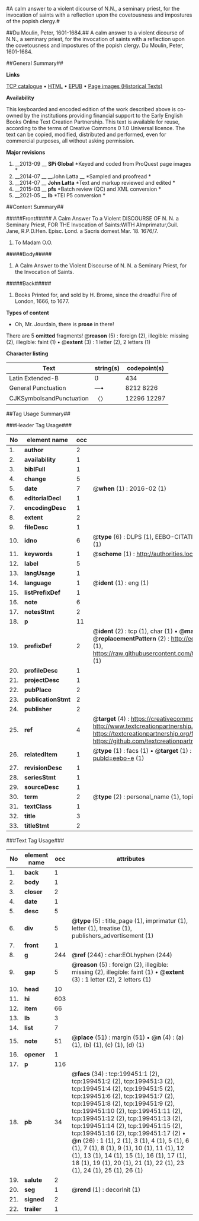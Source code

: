 #A calm answer to a violent dicourse of N.N., a seminary priest, for the invocation of saints with a reflection upon the covetousness and impostures of the popish clergy.#

##Du Moulin, Peter, 1601-1684.##
A calm answer to a violent dicourse of N.N., a seminary priest, for the invocation of saints with a reflection upon the covetousness and impostures of the popish clergy.
Du Moulin, Peter, 1601-1684.

##General Summary##

**Links**

[TCP catalogue](http://www.ota.ox.ac.uk/tcp/)  • 
[HTML](http://tei.it.ox.ac.uk/tcp/Texts-HTML/free/B21/B21441.html)  • 
[EPUB](http://tei.it.ox.ac.uk/tcp/Texts-EPUB/free/B21/B21441.epub) • 
[Page images (Historical Texts)](https://historicaltexts.jisc.ac.uk/eebo-11988469e)

**Availability**

This keyboarded and encoded edition of the work described above is co-owned by the
    institutions providing financial support to the Early English Books Online Text Creation
    Partnership. This text is available for reuse, according to the terms of  Creative Commons 0 1.0 Universal
    licence. The text can be copied, modified, distributed and performed, even for commercial
    purposes, all without asking permission.

**Major revisions**

1. __2013-09 __ __SPi Global__ *Keyed and coded from ProQuest page images *
1. __2014-07 __ __John Latta __ *Sampled and proofread *
1. __2014-07 __ __John Latta__ *Text and markup reviewed and edited *
1. __2015-03 __ __pfs__ *Batch review (QC) and XML conversion *
1. __2021-05 __ __lb__ *TEI P5 conversion *

##Content Summary##

#####Front#####
A Calm Answer To a Violent DISCOURSE OF N. N. a Seminary Priest, FOR THE Invocation of Saints:WITH AImprimatur,Guil. Jane, R.P.D.Hen. Episc. Lond. a Sacris domest.Mar. 18. 1676/7.
1. To Madam O.O.

#####Body#####

1. A Calm Answer to the Violent Discourse of N. N. a Seminary Priest, for the Invocation of Saints.

#####Back#####

1. Books Printed for, and sold by H. Brome, since the dreadful Fire of London, 1666, to 1677.

**Types of content**

  * Oh, Mr. Jourdain, there is **prose** in there!

There are 5 **omitted** fragments! 
 @__reason__ (5) : foreign (2), illegible: missing (2), illegible: faint (1)  •  @__extent__ (3) : 1 letter (2), 2 letters (1)

**Character listing**


|Text|string(s)|codepoint(s)|
|---|---|---|
|Latin Extended-B|Ʋ|434|
|General Punctuation|—•|8212 8226|
|CJKSymbolsandPunctuation|〈〉|12296 12297|

##Tag Usage Summary##

###Header Tag Usage###

|No|element name|occ|attributes|
|---|---|---|---|
|1.|__author__|2||
|2.|__availability__|1||
|3.|__biblFull__|1||
|4.|__change__|5||
|5.|__date__|7| @__when__ (1) : 2016-02 (1)|
|6.|__editorialDecl__|1||
|7.|__encodingDesc__|1||
|8.|__extent__|2||
|9.|__fileDesc__|1||
|10.|__idno__|6| @__type__ (6) : DLPS (1), EEBO-CITATION (1), VID (1), EEBO-PROQUEST (1), STC (1), OCLC (1)|
|11.|__keywords__|1| @__scheme__ (1) : http://authorities.loc.gov/ (1)|
|12.|__label__|5||
|13.|__langUsage__|1||
|14.|__language__|1| @__ident__ (1) : eng (1)|
|15.|__listPrefixDef__|1||
|16.|__note__|6||
|17.|__notesStmt__|2||
|18.|__p__|11||
|19.|__prefixDef__|2| @__ident__ (2) : tcp (1), char (1)  •  @__matchPattern__ (2) : ([0-9\-]+):([0-9IVX]+) (1), (.+) (1)  •  @__replacementPattern__ (2) : http://eebo.chadwyck.com/downloadtiff?vid=$1&page=$2 (1), https://raw.githubusercontent.com/textcreationpartnership/Texts/master/tcpchars.xml#$1 (1)|
|20.|__profileDesc__|1||
|21.|__projectDesc__|1||
|22.|__pubPlace__|2||
|23.|__publicationStmt__|2||
|24.|__publisher__|2||
|25.|__ref__|4| @__target__ (4) : https://creativecommons.org/publicdomain/zero/1.0/ (1), http://www.textcreationpartnership.org/docs/. (1), https://textcreationpartnership.org/faq/#faq05 (1), https://github.com/textcreationpartnership (1)|
|26.|__relatedItem__|1| @__type__ (1) : facs (1)  •  @__target__ (1) : https://data.historicaltexts.jisc.ac.uk/view?pubId=eebo-e (1)|
|27.|__revisionDesc__|1||
|28.|__seriesStmt__|1||
|29.|__sourceDesc__|1||
|30.|__term__|2| @__type__ (2) : personal_name (1), topical_term (1)|
|31.|__textClass__|1||
|32.|__title__|3||
|33.|__titleStmt__|2||


###Text Tag Usage###

|No|element name|occ|attributes|
|---|---|---|---|
|1.|__back__|1||
|2.|__body__|1||
|3.|__closer__|2||
|4.|__date__|1||
|5.|__desc__|5||
|6.|__div__|5| @__type__ (5) : title_page (1), imprimatur (1), letter (1), treatise (1), publishers_advertisement (1)|
|7.|__front__|1||
|8.|__g__|244| @__ref__ (244) : char:EOLhyphen (244)|
|9.|__gap__|5| @__reason__ (5) : foreign (2), illegible: missing (2), illegible: faint (1)  •  @__extent__ (3) : 1 letter (2), 2 letters (1)|
|10.|__head__|10||
|11.|__hi__|603||
|12.|__item__|66||
|13.|__lb__|3||
|14.|__list__|7||
|15.|__note__|51| @__place__ (51) : margin (51)  •  @__n__ (4) : (a) (1), (b) (1), (c) (1), (d) (1)|
|16.|__opener__|1||
|17.|__p__|116||
|18.|__pb__|34| @__facs__ (34) : tcp:199451:1 (2), tcp:199451:2 (2), tcp:199451:3 (2), tcp:199451:4 (2), tcp:199451:5 (2), tcp:199451:6 (2), tcp:199451:7 (2), tcp:199451:8 (2), tcp:199451:9 (2), tcp:199451:10 (2), tcp:199451:11 (2), tcp:199451:12 (2), tcp:199451:13 (2), tcp:199451:14 (2), tcp:199451:15 (2), tcp:199451:16 (2), tcp:199451:17 (2)  •  @__n__ (26) : 1 (1), 2 (1), 3 (1), 4 (1), 5 (1), 6 (1), 7 (1), 8 (1), 9 (1), 10 (1), 11 (1), 12 (1), 13 (1), 14 (1), 15 (1), 16 (1), 17 (1), 18 (1), 19 (1), 20 (1), 21 (1), 22 (1), 23 (1), 24 (1), 25 (1), 26 (1)|
|19.|__salute__|2||
|20.|__seg__|1| @__rend__ (1) : decorInit (1)|
|21.|__signed__|2||
|22.|__trailer__|1||
